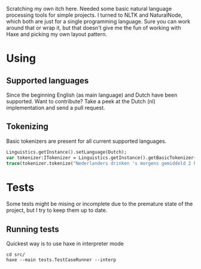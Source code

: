 Scratching my own itch here. Needed some basic natural language processing tools for simple projects.
I turned to NLTK and NaturalNode, which both are just for a single programming language. Sure you can work around that or wrap it,
but that doesn't give me the fun of working with Haxe and picking my own layout pattern.

# Using #

## Supported languages ##
Since the beginning English (as main language) and Dutch have been supported. Want to contribute? Take a peek at the Dutch (nl) implementation and send a pull request.

## Tokenizing ##
Basic tokenizers are present for all current supported languages.

```haxe
Linguistics.getInstance().setLanguage(Dutch);
var tokenizer:ITokenizer = Linguistics.getInstance().getBasicTokenizer();
trace(tokenizer.tokenize("Nederlanders drinken 's morgens gemiddeld 2 koppen koffie."));
```

# Tests #
Some tests might be mising or incomplete due to the premature state of the project, but I try to keep them up to date.

## Running tests ##
Quickest way is to use haxe in interpreter mode
```
cd src/
haxe --main tests.TestCaseRunner --interp
```